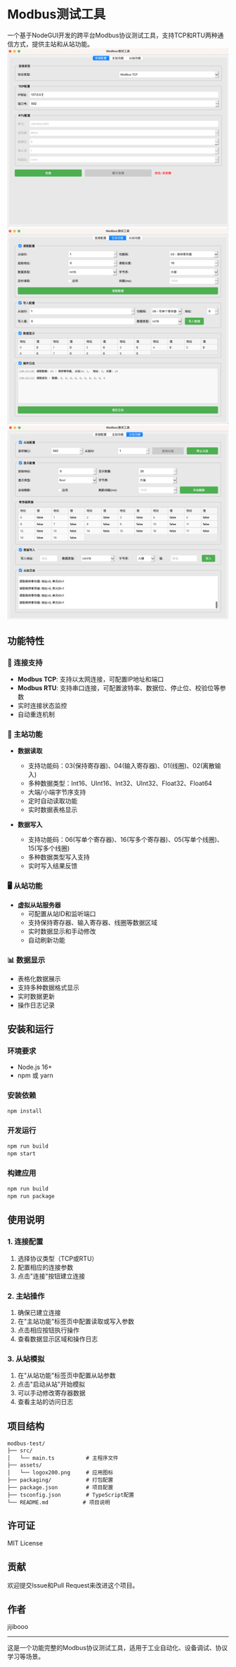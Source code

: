          
# Modbus测试工具

一个基于NodeGUI开发的跨平台Modbus协议测试工具，支持TCP和RTU两种通信方式，提供主站和从站功能。
![image.png](./assets/connect.png)
![image.png](./assets/master.png)
![image.png](./assets/slave.png)

## 功能特性

### 🔌 连接支持
- **Modbus TCP**: 支持以太网连接，可配置IP地址和端口
- **Modbus RTU**: 支持串口连接，可配置波特率、数据位、停止位、校验位等参数
- 实时连接状态监控
- 自动重连机制

### 📖 主站功能
- **数据读取**
  - 支持功能码：03(保持寄存器)、04(输入寄存器)、01(线圈)、02(离散输入)
  - 多种数据类型：Int16、UInt16、Int32、UInt32、Float32、Float64
  - 大端/小端字节序支持
  - 定时自动读取功能
  - 实时数据表格显示

- **数据写入**
  - 支持功能码：06(写单个寄存器)、16(写多个寄存器)、05(写单个线圈)、15(写多个线圈)
  - 多种数据类型写入支持
  - 实时写入结果反馈

### 🖥️ 从站功能
- **虚拟从站服务器**
  - 可配置从站ID和监听端口
  - 支持保持寄存器、输入寄存器、线圈等数据区域
  - 实时数据显示和手动修改
  - 自动刷新功能

### 📊 数据显示
- 表格化数据展示
- 支持多种数据格式显示
- 实时数据更新
- 操作日志记录


## 安装和运行

### 环境要求
- Node.js 16+
- npm 或 yarn

### 安装依赖
```bash
npm install
```

### 开发运行
```bash
npm run build
npm start
```

### 构建应用
```bash
npm run build
npm run package
```

## 使用说明

### 1. 连接配置
1. 选择协议类型（TCP或RTU）
2. 配置相应的连接参数
3. 点击"连接"按钮建立连接

### 2. 主站操作
1. 确保已建立连接
2. 在"主站功能"标签页中配置读取或写入参数
3. 点击相应按钮执行操作
4. 查看数据显示区域和操作日志

### 3. 从站模拟
1. 在"从站功能"标签页中配置从站参数
2. 点击"启动从站"开始模拟
3. 可以手动修改寄存器数据
4. 查看主站的访问日志

## 项目结构

```
modbus-test/
├── src/
│   └── main.ts          # 主程序文件
├── assets/
│   └── logox200.png     # 应用图标
├── packaging/           # 打包配置
├── package.json         # 项目配置
├── tsconfig.json        # TypeScript配置
└── README.md           # 项目说明
```

## 许可证

MIT License

## 贡献

欢迎提交Issue和Pull Request来改进这个项目。

## 作者

jijibooo

---

这是一个功能完整的Modbus协议测试工具，适用于工业自动化、设备调试、协议学习等场景。
        